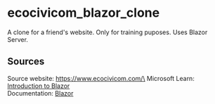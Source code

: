 # ecocivicom_blazor_clone

A clone for a friend's website. Only for training puposes. Uses Blazor Server.

## Sources

Source website: https://www.ecocivicom.com/\
Microsoft Learn: [Introduction to Blazor](https://learn.microsoft.com/fr-fr/training/paths/build-web-apps-with-blazor/)\
Documentation: [Blazor](https://learn.microsoft.com/fr-fr/aspnet/core/blazor/?view=aspnetcore-7.0)
